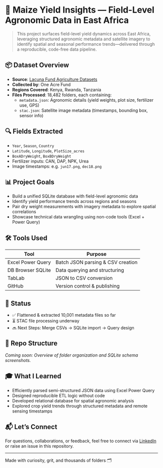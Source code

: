 # 🌾 Maize Yield Insights — Field-Level Agronomic Data in East Africa

> This project surfaces field-level yield dynamics across East Africa, leveraging structured agronomic metadata and satellite imagery to identify spatial and seasonal performance trends—delivered through a reproducible, code-free data pipeline.

## 📦 Dataset Overview
- **Source**: [Lacuna Fund Agriculture Datasets](https://lacunafund.org/datasets/agriculture/)
- **Collected by**: One Acre Fund
- **Regions Covered**: Kenya, Rwanda, Tanzania
- **Files Processed**: 18,482 folders, each containing:
  - `metadata.json`: Agronomic details (yield weights, plot size, fertilizer use, GPS)
  - `stac.json`: Satellite image metadata (timestamps, bounding box, sensor info)

## 🔍 Fields Extracted
- `Year`, `Season`, `Country`
- `Latitude`, `Longitude`, `PlotSize_acres`
- `BoxADryWeight`, `BoxBDryWeight`
- Fertilizer inputs: CAN, DAP, NPK, Urea
- Image timestamps: e.g. `jun17.png`, `dec18.png`

## 📊 Project Goals
- Build a unified SQLite database with field-level agronomic data
- Identify yield performance trends across regions and seasons
- Pair dry weight measurements with imagery metadata to explore spatial correlations
- Showcase technical data wrangling using non-code tools (Excel + Power Query)

## 🛠️ Tools Used

| Tool               | Purpose                              |
|--------------------|--------------------------------------|
| Excel Power Query  | Batch JSON parsing & CSV creation    |
| DB Browser SQLite  | Data querying and structuring        |
| TabLab             | JSON to CSV conversion               |
| GitHub             | Version control & publishing         |

## 🚀 Status
- ✅ Flattened & extracted 10,001 metadata files so far
- ⏳ STAC file processing underway
- 🔜 Next Steps: Merge CSVs → SQLite import → Query design

## 📁 Repo Structure
*Coming soon: Overview of folder organization and SQLite schema screenshots.*

## 🎓 What I Learned
- Efficiently parsed semi-structured JSON data using Excel Power Query
- Designed reproducible ETL logic without code
- Developed relational database for spatial agronomic analysis
- Explored crop yield trends through structured metadata and remote sensing timestamps

## 📬 Let’s Connect
For questions, collaborations, or feedback, feel free to connect via [LinkedIn](https://www.linkedin.com/in/reagan-ochola-aba10927/) or raise an issue in this repository.

---
Made with curiosity, grit, and thousands of folders 🗂️
